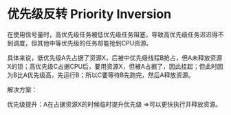 # 优先级反转 Priority Inversion

在使用信号量时，高优先级任务被低优先级任务阻塞，导致高优先级任务迟迟得不到调度，但其他中等优先级的任务却能抢到CPU资源。

具体来说，低优先级A先占据了资源X，后被中优先级线程B抢占，但A未释放资源X的锁；高优先级C占据CPU后，要用资源X，但被A占据了，因此挂起；但此时因为B比A优先级高，先运行B；所以C要等待B先跑完，然后A释放资源。



解决方案：

优先级提升：A在占据资源X的时候临时提升优先级 =>可以更快执行并释放资源。

